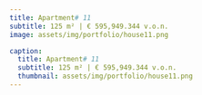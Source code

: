 ```yaml
---
title: Apartment# 11
subtitle: 125 m² | € 595,949.344 v.o.n.
image: assets/img/portfolio/house11.png

caption:
  title: Apartment# 11
  subtitle: 125 m² | € 595,949.344 v.o.n.
  thumbnail: assets/img/portfolio/house11.png
---
```

